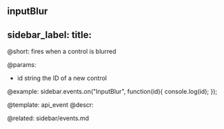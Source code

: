 inputBlur
---
sidebar_label: 
title: 
---          

@short:
fires when a control is blurred

@params:
- id 		string		the ID of a new control


@example:
sidebar.events.on("InputBlur", function(id){
    console.log(id);
});


@template: api_event
@descr:


@related: sidebar/events.md
